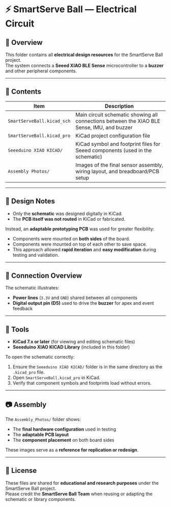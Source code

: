 # ⚡ SmartServe Ball — Electrical Circuit

## 📘 Overview

This folder contains all **electrical design resources** for the SmartServe Ball project.  
The system connects a **Seeed XIAO BLE Sense** microcontroller to a **buzzer** and other peripheral components.

---

## 🧩 Contents

| Item | Description |
|------|--------------|
| `SmartServeBall.kicad_sch` | Main circuit schematic showing all connections between the XIAO BLE Sense, IMU, and buzzer |
| `SmartServeBall.kicad_pro` | KiCad project configuration file |
| `Seeeduino XIAO KICAD/` | KiCad symbol and footprint files for Seeed components (used in the schematic) |
| `Assembly Photos/` | Images of the final sensor assembly, wiring layout, and breadboard/PCB setup |

---

## 🧠 Design Notes

- Only the **schematic** was designed digitally in KiCad.  
- The **PCB itself was not routed** in KiCad or fabricated.

Instead, an **adaptable prototyping PCB** was used for greater flexibility:
- Components were mounted on **both sides** of the board.  
- Components were mounted on top of each other to save space.  
- This approach allowed **rapid iteration** and **easy modification** during testing and validation.

---

## 🔌 Connection Overview

The schematic illustrates: 
- **Power lines** (`3.3V` and `GND`) shared between all components  
- **Digital output pin (D5)** used to drive the **buzzer** for apex and event feedback

---

## 🧰 Tools

- **KiCad 7.x or later** (for viewing and editing schematic files)  
- **Seeeduino XIAO KICAD Library** (included in this folder)

To open the schematic correctly:
1. Ensure the `Seeeduino XIAO KICAD/` folder is in the same directory as the `.kicad_pro` file.  
2. Open `SmartServeBall.kicad_pro` in KiCad.  
3. Verify that component symbols and footprints load without errors.

---

## 📷 Assembly

The `Assembly_Photos/` folder shows:
- The **final hardware configuration** used in testing  
- The **adaptable PCB layout**  
- The **component placement** on both board sides  

These images serve as a **reference for replication or redesign**.

---

## 🧾 License

These files are shared for **educational and research purposes** under the SmartServe Ball project.  
Please credit the **SmartServe Ball Team** when reusing or adapting the schematic or library components.
